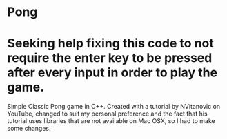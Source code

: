 # Pong
# Seeking help fixing this code to not require the enter key to be pressed after every input in order to play the game. 
Simple Classic Pong game in C++. Created with a tutorial by NVitanovic on YouTube, changed to suit my personal preference and the fact that his tutorial uses libraries that are not available on Mac OSX, so I had to make some changes.
